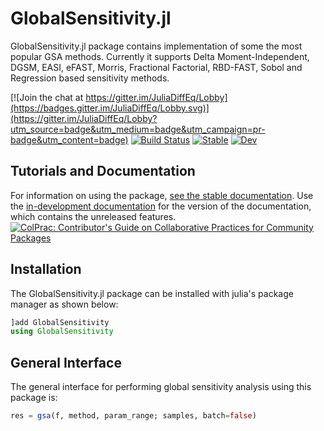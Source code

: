 # GlobalSensitivity.jl

GlobalSensitivity.jl package contains implementation of some the most popular GSA methods. Currently it supports Delta Moment-Independent, DGSM, EASI, eFAST, Morris, Fractional Factorial, RBD-FAST, Sobol and Regression based sensitivity methods.

[![Join the chat at https://gitter.im/JuliaDiffEq/Lobby](https://badges.gitter.im/JuliaDiffEq/Lobby.svg)](https://gitter.im/JuliaDiffEq/Lobby?utm_source=badge&utm_medium=badge&utm_campaign=pr-badge&utm_content=badge)
[![Build Status](https://github.com/SciML/GlobalSensitivity.jl/workflows/CI/badge.svg)](https://github.com/SciML/GlobalSensitivity.jl/actions?query=workflow%3ACI)
[![Stable](https://img.shields.io/badge/docs-stable-blue.svg)](http://gsa.sciml.ai/stable/)
[![Dev](https://img.shields.io/badge/docs-dev-blue.svg)](http://gsa.sciml.ai/dev/)

## Tutorials and Documentation

For information on using the package,
[see the stable documentation](https://gsa.sciml.ai/stable/). Use the
[in-development documentation](https://gsa.sciml.ai/dev/) for the version of
the documentation, which contains the unreleased features.
[![ColPrac: Contributor's Guide on Collaborative Practices for Community Packages](https://img.shields.io/badge/ColPrac-Contributor's%20Guide-blueviolet)](https://github.com/SciML/ColPrac)

## Installation

The GlobalSensitivity.jl package can be installed with julia's package manager as shown below:

```julia
]add GlobalSensitivity
using GlobalSensitivity
```

## General Interface

The general interface for performing global sensitivity analysis using this package is:

```julia
res = gsa(f, method, param_range; samples, batch=false)
```
